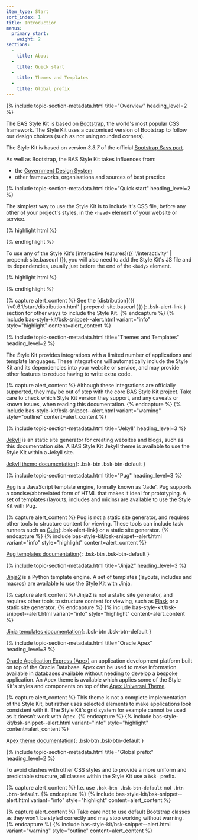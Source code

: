 ```yaml
---
item_type: Start
sort_index: 1
title: Introduction
menus:
  primary_start:
    weight: 2
sections:
  -
    title: About
  -
    title: Quick start
  -
    title: Themes and Templates
  -
    title: Global prefix
---
```


{% include topic-section-metadata.html
  title="Overview"
  heading_level=2
%}

The BAS Style Kit is based on [Bootstrap](https://www.getbootstrap.com), the world's most popular CSS framework.
The Style Kit uses a customised version of Bootstrap to follow our design choices (such as not using rounded corners).

The Style Kit is based on version *3.3.7* of the official [Bootstrap Sass port](https://github.com/twbs/bootstrap-sass).

As well as Bootstrap, the BAS Style Kit takes influences from:

* the [Government Design System](https://design-system.service.gov.uk)
* other frameworks, organisations and sources of best practice

{% include topic-section-metadata.html
  title="Quick start"
  heading_level=2
%}

The simplest way to use the Style Kit is to include it's CSS file, before any other of your project's styles, in the
<code>&lt;head&gt;</code> element of your website or service.

{% highlight html %}
<link rel="stylesheet" href="{{ site.data.variables.cdn_base }}/0.6.1/css/bas-style-kit.min.css" integrity="sha256-k05vjok9IGTMBJ8KYnQYX9sEc7A9eGWsTM8tQ2XqE8A=" crossorigin="anonymous">
{% endhighlight %}

To use any of the Style Kit's [interactive features]({{ '/interactivity' | prepend: site.baseurl }}), you will also need
to add the Style Kit's JS file and its dependencies, usually just before the end of the <code>&lt;body&gt;</code>
element.

{% highlight html %}
<script src="{{ site.data.variables.cdn_base_libs }}/jquery/3.5.1/js/jquery-3.6.0.min.js" integrity="{{ site.data.bas_cdn_libs_sri['libs/jquery/3.6.0/js/jquery-3.6.0.min.js'] }}" crossorigin="anonymous"></script>
<script src="{{ site.data.variables.cdn_base_libs }}/js-cookie/2.2.1/js/js.cookie-2.2.1.min.js" integrity="{{ site.data.bas_cdn_libs_sri['libs/js-cookie/2.2.1/js/js.cookie-2.2.1.min.js'] }}" crossorigin="anonymous"></script>
<script src="{{ site.data.variables.cdn_base }}/0.6.1/js/bas-style-kit.min.js" integrity="sha256-cW+jowQERFqjJwdZ1VSZgG7dXQly19ykM5kVIONXmFg=" crossorigin="anonymous"></script>
{% endhighlight %}

{% capture alert_content %}
See the [distribution]({{ '/v0.6.1/start/distribution.html' | prepend: site.baseurl }}){: .bsk-alert-link } section for other ways
to include the Style Kit.
{% endcapture %}
{% include bas-style-kit/bsk-snippet--alert.html
  variant="info"
  style="highlight"
  content=alert_content
%}

{% include topic-section-metadata.html
  title="Themes and Templates"
  heading_level=2
%}

The Style Kit provides integrations with a limited number of applications and template languages. These integrations
will automatically include the Style Kit and its dependencies into your website or service, and may provide other
features to reduce having to write extra code.

{% capture alert_content %}
Although these integrations are officially supported, they may be out of step with the core BAS Style Kit project. Take
care to check which Style Kit version they support, and any caveats or known issues, when reading this documentation.
{% endcapture %}
{% include bas-style-kit/bsk-snippet--alert.html
  variant="warning"
  style="outline"
  content=alert_content
%}

{% include topic-section-metadata.html
  title="Jekyll"
  heading_level=3
%}

[Jekyll](https://jekyllrb.com) is an static site generator for creating websites and blogs, such as this documentation
site. A BAS Style Kit Jekyll theme is available to use the Style Kit within a Jekyll site.

[Jekyll theme documentation](https://github.com/antarctica/bas-style-kit-jekyll-theme){: .bsk-btn .bsk-btn-default }

{% include topic-section-metadata.html
  title="Pug"
  heading_level=3
%}

[Pug](https://pugjs.org) is a JavaScript template engine, formally known as 'Jade'. Pug supports a concise/abbreviated
form of HTML that makes it ideal for prototyping. A set of templates (layouts, includes and mixins) are available to
use the Style Kit with Pug.

{% capture alert_content %}
Pug is not a static site generator, and requires other tools to structure content for viewing. These tools can include
task runners such as [Gulp](https://gulpjs.com/){:.bsk-alert-link} or a static site generator.
{% endcapture %}
{% include bas-style-kit/bsk-snippet--alert.html
  variant="info"
  style="highlight"
  content=alert_content
%}

[Pug templates documentation](https://github.com/antarctica/bas-style-kit-pug-templates){: .bsk-btn .bsk-btn-default }

{% include topic-section-metadata.html
  title="Jinja2"
  heading_level=3
%}

[Jinja2](https://jinja.palletsprojects.com) is a Python template engine. A set of templates (layouts, includes and
macros) are available to use the Style Kit with Jinja.

{% capture alert_content %}
Jinja2 is not a static site generator, and requires other tools to structure content for viewing, such as
[Flask](https://flask.palletsprojects.com) or a static site generator.
{% endcapture %}
{% include bas-style-kit/bsk-snippet--alert.html
  variant="info"
  style="highlight"
  content=alert_content
%}

[Jinja templates documentation](https://github.com/antarctica/bas-style-kit-jinja-templates){: .bsk-btn .bsk-btn-default }

{% include topic-section-metadata.html
  title="Oracle Apex"
  heading_level=3
%}

[Oracle Application Express (Apex)](https://apex.oracle.com/en/) an application development platform built on top of
the Oracle Database. Apex can be used to make information available in databases available without needing to develop
a bespoke application. An Apex theme is available which applies some of the Style Kit's styles and components on top of
the [Apex Universal Theme](https://apex.oracle.com/pls/apex/f?p=42:100::::::).

{% capture alert_content %}
This theme is not a complete implementation of the Style Kit, but rather uses selected elements to make applications
look consistent with it. The Style Kit's grid system for example cannot be used as it doesn't work with Apex.
{% endcapture %}
{% include bas-style-kit/bsk-snippet--alert.html
  variant="info"
  style="highlight"
  content=alert_content
%}

[Apex theme documentation](https://github.com/antarctica/bas-style-kit-apex-theme){: .bsk-btn .bsk-btn-default }

{% include topic-section-metadata.html
  title="Global prefix"
  heading_level=2
%}

To avoid clashes with other CSS styles and to provide a more uniform and predictable structure, all classes within the
Style Kit use a `bsk-` prefix.

{% capture alert_content %}
I.e. use `.bsk-btn .bsk-btn-default` not `.btn .btn-default`.
{% endcapture %}
{% include bas-style-kit/bsk-snippet--alert.html
  variant="info"
  style="highlight"
  content=alert_content
%}

{% capture alert_content %}
Take care not to use default Bootstrap classes as they won't be styled correctly and may stop working without warning.
{% endcapture %}
{% include bas-style-kit/bsk-snippet--alert.html
  variant="warning"
  style="outline"
  content=alert_content
%}
